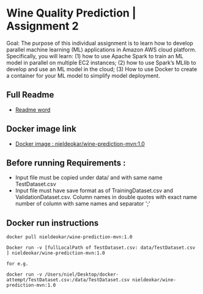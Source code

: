 # Wine Quality Prediction | Assignment 2

Goal: The purpose of this individual assignment is to learn how to develop parallel machine learning (ML) applications in Amazon AWS cloud platform. Specifically, you will learn: (1) how to use Apache Spark to train an ML model in parallel on multiple EC2 instances; (2) how to use Spark’s MLlib to develop and use an ML model in the cloud; (3) How to use Docker to create a container for your ML model to simplify model deployment.

## Full Readme 
* [Readme word](https://github.com/nieldeokar/Wine-quality-prediction/blob/master/ReadMe_doc.docx)

## Docker image link
* [Docker image : nieldeokar/wine-prediction-mvn:1.0](https://hub.docker.com/layers/nieldeokar/wine-prediction-mvn/1.0/images/sha256:8f426593aa0cbd302b5705561091f5f3e67f564b60d07955508686a9d24fcb51)


## Before running Requirements :
* Input file must be copied under data/ and with same name TestDataset.csv
* Input file must have save format as of TrainingDataset.csv and ValidationDataset.csv. Column names in double quotes with exact name number of column with same names and separator ';'




## Docker run instructions
````
docker pull nieldeokar/wine-prediction-mvn:1.0

Docker run -v [fullLocalPath of TestDataset.csv: data/TestDataset.csv ] nieldeokar/wine-prediction-mvn:1.0

for e.g.

docker run -v /Users/niel/Desktop/docker-attempt/TestDataset.csv:/data/TestDataset.csv nieldeokar/wine-prediction-mvn:1.0
```` 


